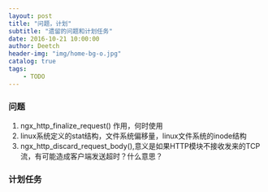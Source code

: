 ```yaml
---
layout: post
title: "问题，计划"
subtitle: "遗留的问题和计划任务"
date: 2016-10-21 10:00:00
author: Deetch
header-img: "img/home-bg-o.jpg"
catalog: true
tags:
    - TODO
---
```


### 问题
  1. ngx_http_finalize_request() 作用，何时使用
  2. linux系统定义的stat结构，文件系统偏移量，linux文件系统的inode结构
  3. ngx_http_discard_request_body(),意义是如果HTTP模块不接收发来的TCP流，有可能造成客户端发送超时？什么意思？


### 计划任务
